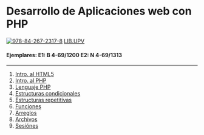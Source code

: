 # Desarrollo de Aplicaciones web con PHP
[![978-84-267-2317-8][book-image]][book-url]
[LIB.UPV](https://polibuscador.upv.es/primo-explore/search?vid=bibupv&sortby=rank&lang=es_ES)
#### Ejemplares: E1: B 4-69/1200 E2: N 4-69/1313
--------------------------------------------------
1. [Intro. al HTML5](https://github.com/JBV-CODES/Desarrollo-de-Aplicaciones-web-con-PHP/capitulo1/1.md)
2. [Intro. al PHP](https://github.com/JBV-CODES/Pro-PHP-6/blob/master/Parte1/2.md)
3. [Lenguaje PHP](https://github.com/JBV-CODES/Pro-PHP-6/blob/master/Parte1/3.md)
4. [Estructuras condicionales](https://github.com/JBV-CODES/Pro-PHP-6/blob/master/Parte1/4.md)
5. [Estructuras repetitivas](https://github.com/JBV-CODES/Pro-PHP-6/blob/master/Parte1/5.md)
6. [Funciones](https://github.com/JBV-CODES/Pro-PHP-6/blob/master/Parte1/6.md)
7. [Arreglos](https://github.com/JBV-CODES/Pro-PHP-6/blob/master/Parte2/1.md)
8. [Archivos](https://github.com/JBV-CODES/Pro-PHP-6/blob/master/Parte2/2.md)
9. [Sesiónes](https://github.com/JBV-CODES/Pro-PHP-6/blob/master/Parte2/3.md)

[book-image]: https://pictures.abebooks.com/isbn/9788426723178-es-300.jpg 
[book-url]: https://www.marcombo.com/desarrollo-de-aplicaciones-web-con-php-9788426723178/
